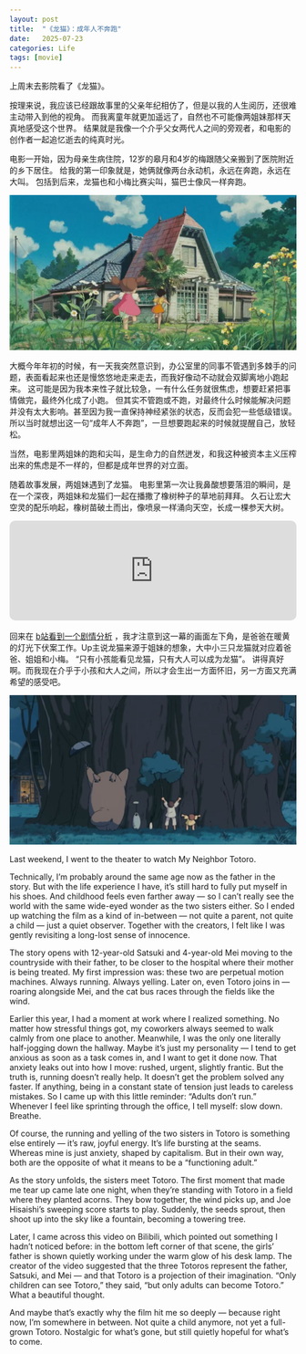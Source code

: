 ```yaml
---
layout: post
title:  "《龙猫》：成年人不奔跑"
date:   2025-07-23
categories: Life
tags: [movie]
---
```


上周末去影院看了《龙猫》。

按理来说，我应该已经跟故事里的父亲年纪相仿了，但是以我的人生阅历，还很难主动带入到他的视角。
而我离童年就更加遥远了，自然也不可能像两姐妹那样天真地感受这个世界。
结果就是我像一个介乎父女两代人之间的旁观者，和电影的创作者一起追忆逝去的纯真时光。

电影一开始，因为母亲生病住院，12岁的皋月和4岁的梅跟随父亲搬到了医院附近的乡下居住。
给我的第一印象就是，她俩就像两台永动机，永远在奔跑，永远在大叫。
包括到后来，龙猫也和小梅比赛尖叫，猫巴士像风一样奔跑。

![pic](/image/jpg_4.jpg)

大概今年年初的时候，有一天我突然意识到，办公室里的同事不管遇到多棘手的问题，表面看起来也还是慢悠悠地走来走去，而我好像动不动就会双脚离地小跑起来。
这可能是因为我本来性子就比较急，一有什么任务就很焦虑，想要赶紧把事情做完，最终外化成了小跑。
但其实不管跑或不跑，对最终什么时候能解决问题并没有太大影响。甚至因为我一直保持神经紧张的状态，反而会犯一些低级错误。
所以当时就想出这一句“成年人不奔跑”，一旦想要跑起来的时候就提醒自己，放轻松。

当然，电影里两姐妹的跑和尖叫，是生命力的自然迸发，和我这种被资本主义压榨出来的焦虑是不一样的，但都是成年世界的对立面。

随着故事发展，两姐妹遇到了龙猫。
电影里第一次让我鼻酸想要落泪的瞬间，是在一个深夜，两姐妹和龙猫们一起在播撒了橡树种子的草地前拜拜。
久石让宏大空灵的配乐响起，橡树苗破土而出，像喷泉一样涌向天空，长成一棵参天大树。

<iframe allow="autoplay *; encrypted-media *; fullscreen *; clipboard-write" frameborder="0" height="175" style="width:100%;max-width:660px;overflow:hidden;border-radius:10px;" sandbox="allow-forms allow-popups allow-same-origin allow-scripts allow-storage-access-by-user-activation allow-top-navigation-by-user-activation" src="https://embed.music.apple.com/us/song/a-huge-tree-in-the-tsukamori-forest/882410534"></iframe>

回来在
<a href="https://www.bilibili.com/video/BV1eo4y1u748/?share_source=copy_web&vd_source=dadad115af05f07840832fa5034da512" target="_blank" rel="noopener noreferrer">b站看到一个剧情分析</a>
，我才注意到这一幕的画面左下角，是爸爸在暖黄的灯光下伏案工作。Up主说龙猫来源于姐妹的想象，大中小三只龙猫就对应着爸爸、姐姐和小梅。
“只有小孩能看见龙猫，只有大人可以成为龙猫”。
讲得真好啊。而我现在介乎于小孩和大人之间，所以才会生出一方面怀旧，另一方面又充满希望的感受吧。

![pic](/image/jpg_5.JPG)

Last weekend, I went to the theater to watch My Neighbor Totoro.

Technically, I’m probably around the same age now as the father in the story.
But with the life experience I have, it’s still hard to fully put myself in his shoes.
And childhood feels even farther away — so I can’t really see the world with the same wide-eyed wonder as the two sisters either.
So I ended up watching the film as a kind of in-between — not quite a parent, not quite a child — just a quiet observer.
Together with the creators, I felt like I was gently revisiting a long-lost sense of innocence.

The story opens with 12-year-old Satsuki and 4-year-old Mei moving to the countryside with their father, to be closer to the hospital where their mother is being treated.
My first impression was: these two are perpetual motion machines. Always running. Always yelling.
Later on, even Totoro joins in — roaring alongside Mei, and the cat bus races through the fields like the wind.

Earlier this year, I had a moment at work where I realized something.
No matter how stressful things got, my coworkers always seemed to walk calmly from one place to another.
Meanwhile, I was the only one literally half-jogging down the hallway.
Maybe it’s just my personality — I tend to get anxious as soon as a task comes in, and I want to get it done now. 
That anxiety leaks out into how I move: rushed, urgent, slightly frantic.
But the truth is, running doesn’t really help. It doesn’t get the problem solved any faster.
If anything, being in a constant state of tension just leads to careless mistakes.
So I came up with this little reminder: “Adults don’t run.”
Whenever I feel like sprinting through the office, I tell myself: slow down. Breathe.

Of course, the running and yelling of the two sisters in Totoro is something else entirely —
it’s raw, joyful energy. It’s life bursting at the seams.
Whereas mine is just anxiety, shaped by capitalism.
But in their own way, both are the opposite of what it means to be a “functioning adult.”

As the story unfolds, the sisters meet Totoro.
The first moment that made me tear up came late one night, when they’re standing with Totoro in a field where they planted acorns.
They bow together, the wind picks up, and Joe Hisaishi’s sweeping score starts to play.
Suddenly, the seeds sprout, then shoot up into the sky like a fountain, becoming a towering tree.

Later, I came across this video on Bilibili, which pointed out something I hadn’t noticed before:
in the bottom left corner of that scene, the girls’ father is shown quietly working under the warm glow of his desk lamp.
The creator of the video suggested that the three Totoros represent the father, Satsuki, and Mei —
and that Totoro is a projection of their imagination.
“Only children can see Totoro,” they said,
“but only adults can become Totoro.”
What a beautiful thought.

And maybe that’s exactly why the film hit me so deeply —
because right now, I’m somewhere in between.
Not quite a child anymore, not yet a full-grown Totoro.
Nostalgic for what’s gone, but still quietly hopeful for what’s to come.









